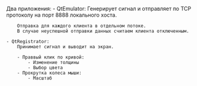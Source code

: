 Два приложения:
	- QtEmulator:
		Генерирует сигнал и отправляет по TCP протоколу на порт 8888 локального хоста.
		
		Отправка для каждого клиента в отдельном потоке.
		В случае неуспешной отправки данных считаем клиента отключенным.
		
	- QtRegistrator:
		Принимает сигнал и выводит на экран.
		
		- Праввый клик по кривой:
			- Изменение толщины
			- Выбор цвета
		- Прокрутка колеса мыши:
			- Масштаб
		
